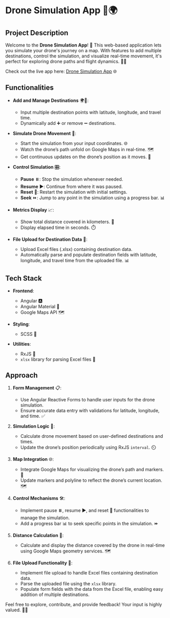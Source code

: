 # Drone Simulation App 🚁🌍

## Project Description

Welcome to the **Drone Simulation App**! 🎉 This web-based application lets you simulate your drone's journey on a map. With features to add multiple destinations, control the simulation, and visualize real-time movement, it's perfect for exploring drone paths and flight dynamics. 📍✨

Check out the live app here: [Drone Simulation App](https://dronesimulation-seven.vercel.app/) 🌐

## Functionalities

- **Add and Manage Destinations** 🌍📍:
  - Input multiple destination points with latitude, longitude, and travel time. 
  - Dynamically add ➕ or remove ➖ destinations. 

- **Simulate Drone Movement** 🚁:
  - Start the simulation from your input coordinates. 🌐
  - Watch the drone’s path unfold on Google Maps in real-time. 🗺️
  - Get continuous updates on the drone’s position as it moves. 🔄

- **Control Simulation** 🎛️:
  - **Pause** ⏸️: Stop the simulation whenever needed.
  - **Resume** ▶️: Continue from where it was paused.
  - **Reset** 🔄: Restart the simulation with initial settings.
  - **Seek** ⏩: Jump to any point in the simulation using a progress bar. 📊

- **Metrics Display** 📈:
  - Show total distance covered in kilometers. 📏
  - Display elapsed time in seconds. ⏱️

- **File Upload for Destination Data** 📁:
  - Upload Excel files (.xlsx) containing destination data.
  - Automatically parse and populate destination fields with latitude, longitude, and travel time from the uploaded file. 📊

## Tech Stack

- **Frontend**: 
  - Angular 🅰️
  - Angular Material 🎨
  - Google Maps API 🗺️

- **Styling**:
  - SCSS 🎨

- **Utilities**:
  - RxJS 🧩
  - `xlsx` library for parsing Excel files 📂

## Approach

1. **Form Management** 📋:
   - Use Angular Reactive Forms to handle user inputs for the drone simulation.
   - Ensure accurate data entry with validations for latitude, longitude, and time. ✅

2. **Simulation Logic** 🧮:
   - Calculate drone movement based on user-defined destinations and times.
   - Update the drone’s position periodically using RxJS `interval`. ⏲️

3. **Map Integration** 🌐:
   - Integrate Google Maps for visualizing the drone’s path and markers. 📍
   - Update markers and polyline to reflect the drone’s current location. 🗺️

4. **Control Mechanisms** 🛠️:
   - Implement pause ⏸️, resume ▶️, and reset 🔄 functionalities to manage the simulation.
   - Add a progress bar 📊 to seek specific points in the simulation. ⏩

5. **Distance Calculation** 📏:
   - Calculate and display the distance covered by the drone in real-time using Google Maps geometry services. 🗺️

6. **File Upload Functionality** 📁:
   - Implement file upload to handle Excel files containing destination data.
   - Parse the uploaded file using the `xlsx` library.
   - Populate form fields with the data from the Excel file, enabling easy addition of multiple destinations.

Feel free to explore, contribute, and provide feedback! Your input is highly valued. 🚀💬
